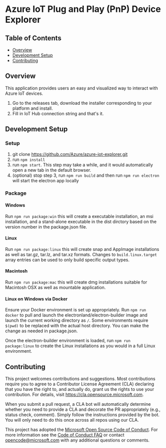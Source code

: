 
# Azure IoT Plug and Play (PnP) Device Explorer

## Table of Contents
- [Overview](#overview)
- [Development Setup](#development-setup)
- [Contributing](#contributing)

## Overview

This application provides users an easy and visualized way to interact with Azure IoT devices.

1. Go to the releases tab, download the installer corresponding to your platform and install.
2. Fill in IoT Hub connection string and that's it.

## Development Setup

### Setup
1. git clone https://github.com/Azure/azure-iot-explorer.git
2. run `npm install`
3. run `npm start`. This step may take a while, and it would automatically open a new tab in the default browser.
3. (optional) stop step 3, run `npm run build` and then run `npm run electron` will start the electron app locally

### Package
#### Windows
Run `npm run package:win` this will create a executable installation, an msi installation, and a stand-alone executable in the dist dirctory based on the version number in the package.json file.

#### Linux
Run `npm run package:linux` this will create snap and AppImage installations as well as tar.gz, tar.lz, and tar.xz formats. Changes to `build.linux.target` array entries can be used to only build specific output types.

#### Macintosh
Run `npm run package:mac` this will create dmg installations suitable for Macintosh OSX as well as mountable application.

#### Linux on Windows via Docker
Ensure your Docker environment is set up appropriately. Run `npm run docker` to pull and launch the electronland/electron-builder image and launch the current working directory as `/`. Some environments require `$(pwd)` to be replaced with the actual host directory. You can make the change as needed in package.json.

Once the electron-builder environment is loaded, run `npm run package:linux` to create the Linux installations as you would in a full Linux environment.

## Contributing


This project welcomes contributions and suggestions.  Most contributions require you to agree to a
Contributor License Agreement (CLA) declaring that you have the right to, and actually do, grant us
the rights to use your contribution. For details, visit https://cla.opensource.microsoft.com.

When you submit a pull request, a CLA bot will automatically determine whether you need to provide
a CLA and decorate the PR appropriately (e.g., status check, comment). Simply follow the instructions
provided by the bot. You will only need to do this once across all repos using our CLA.

This project has adopted the [Microsoft Open Source Code of Conduct](https://opensource.microsoft.com/codeofconduct/).
For more information see the [Code of Conduct FAQ](https://opensource.microsoft.com/codeofconduct/faq/) or
contact [opencode@microsoft.com](mailto:opencode@microsoft.com) with any additional questions or comments.

